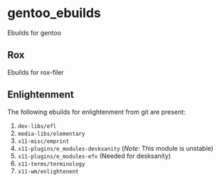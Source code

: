 # gentoo_ebuilds
Ebuilds for gentoo

## Rox
Ebuilds for rox-filer

## Enlightenment
The following ebuilds for enlightenment from git are present:
1. `dev-libs/efl`
2. `media-libs/elementary`
3. `x11-misc/emprint`
4. `x11-plugins/e_modules-desksanity` (_Note:_ This module is unstable)
5. `x11-plugins/e_modules-efx` (Needed for desksanity)
6. `x11-terms/terminology`
7. `x11-wm/enlightenent`
